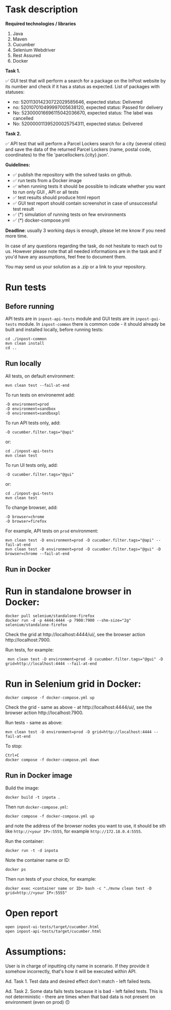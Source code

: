 Task description
================

**Required technologies / libraries**

1. Java
2. Maven
3. Cucumber
4. Selenium Webdriver
5. Rest Assured
6. Docker

**Task 1.**

✅ GUI test that will perform a search for a package on the InPost website by its number and check if it has a status as expected.
List of packages with statuses:
- no: 520113014230722029585646, expected status: Delivered
- no: 520107010499997005638120, expected status: Passed for delivery
- No: 523000016696115042036670, expected status: The label was cancelled
- No: 520000011395200025754311, expected status: Delivered

**Task 2.**

✅ API test that will perform a Parcel Lockers search for a city (several cities) and save the data of the returned Parcel Lockers (name, postal code, coordinates) to the file 'parcellockers.{city}.json'.

**Guidelines:**

- ✅ publish the repository with the solved tasks on github.
- ✅ run tests from a Docker image
- ✅ when running tests it should be possible to indicate whether you want to run only GUI , API or all tests
- ✅ test results should produce html report
- ✅ GUI test report should contain screenshot in case of unsuccessful test result
- ✅ (*) simulation of running tests on few environments
- ✅ (*) docker-compose.yml

**Deadline**: usually 3 working days is enough, please let me know if you need more time.


In case of any questions regarding the task, do not hesitate to reach out to us.
However please note that all needed informations are in the task and if you'd have any assumptions, feel free to document them.

You may send us your solution as a .zip or a link to your repository.


Run tests
=========

Before running
--------------

API tests are in `inpost-api-tests` module and GUI tests are in `inpost-gui-tests` module. In `inpost-common` there is common code - it should already be built and installed locally, before running tests:

    cd ./inpost-common 
    mvn clean install 
    cd ..

Run locally
-----------

All tests, on default environment: 
    
    mvn clean test --fail-at-end

To run tests on environemnt add: 
    
    -D environment=prod
    -D environment=sandbox
    -D environment=sandboxpl

To run API tests only, add: 
    
    -D cucumber.filter.tags="@api"

or: 
    
    cd ./inpost-api-tests
    mvn clean test

To run UI tests only, add: 
    
    -D cucumber.filter.tags="@gui"

or: 

    cd ./inpost-gui-tests
    mvn clean test

To change browser, add: 
    
    -D browser=chrome
    -D browser=firefox

For example, API tests on `prod` environment: 
    
    mvn clean test -D environment=prod -D cucumber.filter.tags="@api" --fail-at-end
    mvn clean test -D environment=prod -D cucumber.filter.tags="@gui" -D browser=chrome --fail-at-end

Run in Docker
-------------

# Run in standalone browser in Docker: 
    
    docker pull selenium/standalone-firefox
    docker run -d -p 4444:4444 -p 7900:7900 --shm-size="2g" selenium/standalone-firefox

Check the grid at http://localhost:4444/ui/, see the browser action http://localhost:7900. 

Run tests, for example:
    
     mvn clean test -D environment=prod -D cucumber.filter.tags="@gui" -D grid=http://localhost:4444 --fail-at-end


# Run in Selenium grid in Docker:
    
    docker compose -f docker-compose.yml up

Check the grid - same as above - at http://localhost:4444/ui/, see the browser action http://localhost:7900.

Run tests - same as above: 
    
    mvn clean test -D environment=prod -D grid=http://localhost:4444 --fail-at-end

To stop: 
    
    Ctrl+C
    docker compose -f docker-compose.yml down


Run in Docker image
-------------------

Build the image: 

    docker build -t inpota .

Then run `docker-compose.yml`: 

    docker compose -f docker-compose.yml up

and note the address of the browser nodes you want to use, it should be sth like `http://<your IP>:5555`, for example `http://172.18.0.4:5555`. 

Run the container:

    docker run -t -d inpota

Note the container name or ID:

    docker ps

Then run tests of your choice, for example: 

    docker exec <container name or ID> bash -c "./mvnw clean test -D grid=http://<your IP>:5555"


Open report
===========
    
    open inpost-ui-tests/target/cucumber.html
    open inpost-api-tests/target/cucumber.html


Assumptions:
============

User is in charge of inputting city name in scenario. If they provide it somehow incorrectly, that's how it will be executed within API. 

Ad. Task 1. Test data and desired effect don't match - left failed tests. 

Ad. Task 2. Some data fails tests because it is bad - left failed tests. This is not deterministic - there are times when that bad data is not present on environment (even on prod) 🙃 